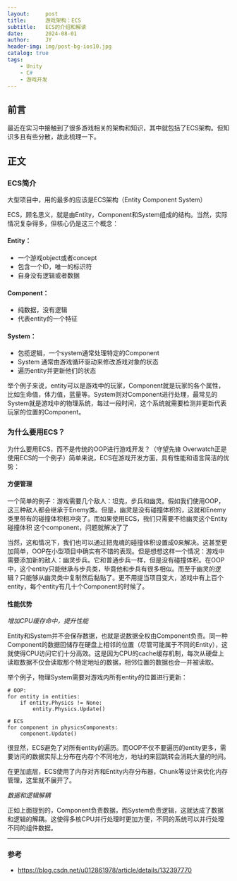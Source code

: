 ```yaml
---
layout:     post
title:      游戏架构：ECS
subtitle:   ECS的介绍和解读
date:       2024-08-01
author:     JY
header-img: img/post-bg-ios10.jpg
catalog: true
tags:
    - Unity
    - C#
    - 游戏开发
---
```


## 前言

最近在实习中接触到了很多游戏相关的架构和知识，其中就包括了ECS架构。但知识多且有些分散，故此梳理一下。

## 正文

### ECS简介
大型项目中，用的最多的应该是ECS架构（Entity Component System）

ECS，顾名思义，就是由Entity，Component和System组成的结构。当然，实际情况复杂得多，但核心仍是这三个概念：

#### Entity：

- 一个游戏object或者concept
- 包含一个ID，唯一的标识符
- 自身没有逻辑或者数据

#### Component：

- 纯数据，没有逻辑
- 代表entity的一个特征

#### **System：**

- 包揽逻辑，一个system通常处理特定的Component
- System 通常由游戏循环驱动来修改游戏对象的状态
- 遍历entity并更新他们的状态
<!-- - System中的`OnProcess` or `ProcessList`将会在` game loop中被调用，而不是直接call -->

举个例子来说，entity可以是游戏中的玩家，Component就是玩家的各个属性，比如生命值，体力值，蓝量等。System则对Component进行处理，最常见的System就是游戏中的物理系统，每过一段时间，这个系统就需要检测并更新代表玩家的位置的Component。

### 为什么要用ECS？
为什么要用ECS，而不是传统的OOP进行游戏开发？（守望先锋 Overwatch正是使用ECS的一个例子）简单来说，ECS在游戏开发方面，具有性能和语言简洁的优势：

#### 方便管理
一个简单的例子：游戏需要几个敌人：坦克，步兵和幽灵。假如我们使用OOP，这三种敌人都会继承于Enemy类。但是，幽灵是没有碰撞体积的，这就和Enemy类里带有的碰撞体积相冲突了。而如果使用ECS，我们只需要不给幽灵这个Entity 碰撞体积 这个component，问题就解决了了

当然，这和情况下，我们也可以通过把鬼魂的碰撞体积设置成0来解决。这甚至更加简单，OOP在小型项目中确实有不错的表现。但是想想这样一个情况：游戏中需要添加新的敌人：幽灵步兵。它和普通步兵一样，但是没有碰撞体积。在OOP中，这个entity只能继承与步兵类，毕竟他和步兵有很多相似。而至于幽灵的逻辑？只能够从幽灵类中复制然后黏贴了。更不用提当项目变大，游戏中有上百个entity，每个entity有几十个Component的时候了。

<!-- 而在ECS中，你只需要把步兵的Component（射击，渲染）和幽灵的Component（碰撞体积）一并添加给entity就好了。 -->

#### 性能优势

*增加CPU缓存命中，提升性能*

Entity和System并不会保存数据，也就是说数据全权由Component负责。同一种Component的数据回储存在硬盘上相邻的位置（尽管可能属于不同的Entity），这就使得CPU访问它们十分高效。这是因为CPU的cache缓存机制，每次从硬盘上读取数据不仅会读取那个特定地址的数据，相邻位置的数据也会一并被读取。

举个例子，物理System需要对游戏内所有entity的位置进行更新：

```
# OOP:
for entity in entities:
    if entity.Physics != None:
        entity.Physics.Update()
```

```
# ECS
for component in physicsComponents:
    component.Update()
```
很显然，ECS避免了对所有entity的遍历。而OOP不仅不要遍历的entity更多，需要访问的数据实际上分布在内存个不同地方，地址的来回跳转会消耗大量的时间。

在更加底层，ECS使用了内存对齐和Entity内存分布器，Chunk等设计来优化内存管理，这里就不展开了。

*数据和逻辑解耦*

正如上面提到的，Component负责数据，而System负责逻辑，这就达成了数据和逻辑的解耦。这使得多核CPU并行处理时更加方便，不同的系统可以并行处理不同的组件数据。


---
### 参考
- https://blog.csdn.net/u012861978/article/details/132397770
